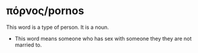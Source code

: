 # πόρνος/pornos
This word is a type of person. It is a noun.
* This word means someone who has sex with someone they they are not married to. 

